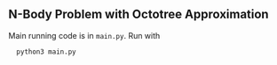 ## N-Body Problem with Octotree Approximation

Main running code is in `main.py`. Run with
```
  python3 main.py
```
